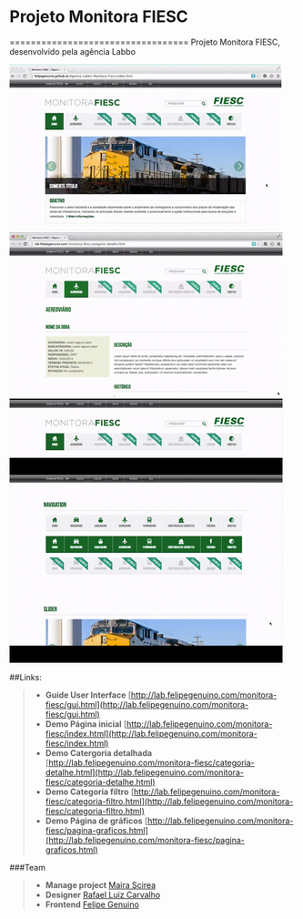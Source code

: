 # Projeto Monitora FIESC
==================================
Projeto Monitora FIESC, desenvolvido pela agência Labbo

![imagem](https://raw.githubusercontent.com/felipegenuino/Agencia-Labbo-Monitora-Fiesc/gh-pages/images/gif/video-1.gif)
![imagem](https://raw.githubusercontent.com/felipegenuino/Agencia-Labbo-Monitora-Fiesc/gh-pages/images/gif/video-2.gif)
![imagem](https://raw.githubusercontent.com/felipegenuino/Agencia-Labbo-Monitora-Fiesc/gh-pages/images/gif/video-3.gif)
![imagem](https://raw.githubusercontent.com/felipegenuino/Agencia-Labbo-Monitora-Fiesc/gh-pages/images/gif/video-4.gif)


##Links:
>- **Guide User Interface** [http://lab.felipegenuino.com/monitora-fiesc/gui.html](http://lab.felipegenuino.com/monitora-fiesc/gui.html)
>- **Demo Página inicial** [http://lab.felipegenuino.com/monitora-fiesc/index.html](http://lab.felipegenuino.com/monitora-fiesc/index.html)
>- **Demo Catergoria detalhada** [http://lab.felipegenuino.com/monitora-fiesc/categoria-detalhe.html](http://lab.felipegenuino.com/monitora-fiesc/categoria-detalhe.html)
>- **Demo Categoria filtro** [http://lab.felipegenuino.com/monitora-fiesc/categoria-filtro.html](http://lab.felipegenuino.com/monitora-fiesc/categoria-filtro.html)
>- **Demo Página de gráficos** [http://lab.felipegenuino.com/monitora-fiesc/pagina-graficos.html](http://lab.felipegenuino.com/monitora-fiesc/pagina-graficos.html)

  
###Team
>- **Manage project** [Maira Scirea](https://www.linkedin.com/profile/view?id=80148868)
>- **Designer** [Rafael Luiz Carvalho](https://www.labbo.com.br)
>- **Frontend** [Felipe Genuino](http://felipegenuino.com)


